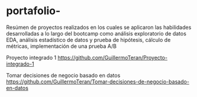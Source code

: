 # portafolio-
Resúmen de proyectos realizados en los cuales se aplicaron las habilidades desarrolladas a lo largo del bootcamp como análisis exploratorio de datos EDA, análisis estadístico de datos y prueba de hipótesis, cálculo de métricas, implementación de una prueba A/B 

Proyecto integrado 1
https://github.com/GuillermoTeran/Proyecto-integrado-1

Tomar decisiones de negocio basado en datos 
https://github.com/GuillermoTeran/Tomar-decisiones-de-negocio-basado-en-datos


